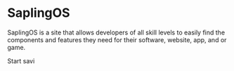 # SaplingOS
SaplingOS is a site that allows developers of all skill levels to easily find the components and features they need for their software, website, app, and or game.

Start savi
